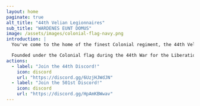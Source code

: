 ```yaml
---
layout: home
paginate: true
alt_title: "44th Velian Legionnaires"
sub_title: "WARDENES EUNT DOMUS"
image: /assets/images/colonial-flag-navy.png
introduction: |
  You've come to the home of the finest Colonial regiment, the 44th Velian Legionnaires!

  Founded under the Colonial flag during the 44th War for the Liberation of Mesea from the Caoivan Expansion, we are a multidisciplinary group that mines, refines, produces, delivers, and rains ordnance on the Wardens wherever need may be.
actions:
  - label: "Join the 44th Discord!"
    icon: discord
    url: "https://discord.gg/6UzjHJWdJN"
  - label: "Join the 501st Discord!"
    icon: discord
    url: "https://discord.gg/HpAmKBWwav"
---
```

